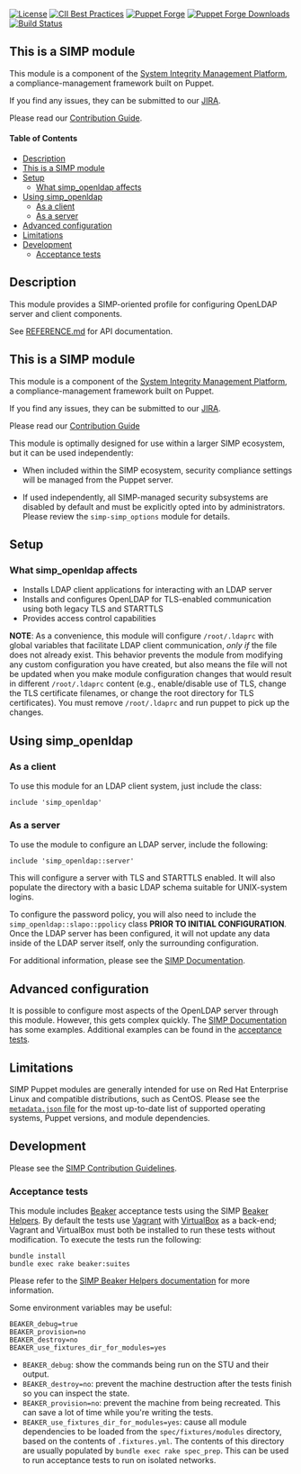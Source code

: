 [![License](https://img.shields.io/:license-apache-blue.svg)](http://www.apache.org/licenses/LICENSE-2.0.html)
[![CII Best Practices](https://bestpractices.coreinfrastructure.org/projects/73/badge)](https://bestpractices.coreinfrastructure.org/projects/73)
[![Puppet Forge](https://img.shields.io/puppetforge/v/simp/simp_openldap.svg)](https://forge.puppetlabs.com/simp/simp_openldap)
[![Puppet Forge Downloads](https://img.shields.io/puppetforge/dt/simp/simp_openldap.svg)](https://forge.puppetlabs.com/simp/simp_openldap)
[![Build Status](https://travis-ci.org/simp/pupmod-simp-simp_openldap.svg)](https://travis-ci.org/simp/pupmod-simp-simp_openldap)

## This is a SIMP module

This module is a component of the [System Integrity Management Platform](https://simp-project.com),
a compliance-management framework built on Puppet.

If you find any issues, they can be submitted to our [JIRA](https://simp-project.atlassian.net/).

Please read our [Contribution Guide](https://simp.readthedocs.io/en/stable/contributors_guide/index.html).

#### Table of Contents

<!-- vim-markdown-toc GFM -->

* [Description](#description)
* [This is a SIMP module](#this-is-a-simp-module)
* [Setup](#setup)
  * [What simp_openldap affects](#what-simp_openldap-affects)
* [Using simp_openldap](#using-simp_openldap)
  * [As a client](#as-a-client)
  * [As a server](#as-a-server)
* [Advanced configuration](#advanced-configuration)
* [Limitations](#limitations)
* [Development](#development)
  * [Acceptance tests](#acceptance-tests)

<!-- vim-markdown-toc -->

## Description

This module provides a SIMP-oriented profile for configuring OpenLDAP server
and client components.

See [REFERENCE.md](./REFERENCE.md) for API documentation.

## This is a SIMP module

This module is a component of the [System Integrity Management Platform](https://simp-project.com),
a compliance-management framework built on Puppet.

If you find any issues, they can be submitted to our [JIRA](https://simp-project.atlassian.net/).

Please read our [Contribution Guide](https://simp.readthedocs.io/en/stable/contributors_guide/index.html)

This module is optimally designed for use within a larger SIMP ecosystem, but
it can be used independently:

  * When included within the SIMP ecosystem, security compliance settings will
    be managed from the Puppet server.

  * If used independently, all SIMP-managed security subsystems are disabled by
    default and must be explicitly opted into by administrators.  Please review
    the `simp-simp_options` module for details.

## Setup

### What simp_openldap affects

* Installs LDAP client applications for interacting with an LDAP server
* Installs and configures OpenLDAP for TLS-enabled communication using both
  legacy TLS and STARTTLS
* Provides access control capabilities

**NOTE**: As a convenience, this module will configure ``/root/.ldaprc`` with
global variables that facilitate LDAP client communication, *only if* the file
does not already exist. This behavior prevents the module from modifying any
custom configuration you have created, but also means the file will not be
updated when you make module configuration changes that would result in
different ``/root/.ldaprc`` content (e.g., enable/disable use of TLS, change the
TLS certificate filenames, or change the root directory for TLS certificates).
You must remove ``/root/.ldaprc`` and run puppet to pick up the changes.

## Using simp_openldap

### As a client

To use this module for an LDAP client system, just include the class:

```puppet
include 'simp_openldap'
```

### As a server

To use the module to configure an LDAP server, include the following:

```puppet
include 'simp_openldap::server'
```

This will configure a server with TLS and STARTTLS enabled. It will also
populate the directory with a basic LDAP schema suitable for UNIX-system
logins.

To configure the password policy, you will also need to include the
``simp_openldap::slapo::ppolicy`` class **PRIOR TO INITIAL CONFIGURATION**.
Once the LDAP server has been configured, it will not update any data inside of
the LDAP server itself, only the surrounding configuration.

For additional information, please see the [SIMP Documentation](https://simp.readthedos.io/en/stable).

## Advanced configuration

It is possible to configure most aspects of the OpenLDAP server through this
module. However, this gets complex quickly. The [SIMP Documentation](https://simp.readthedos.io/en/stable)
has some examples. Additional examples can be found in the [acceptance tests](./spec/acceptance/suites).

## Limitations

SIMP Puppet modules are generally intended for use on Red Hat Enterprise Linux
and compatible distributions, such as CentOS. Please see the [`metadata.json` file](./metadata.json)
for the most up-to-date list of supported operating systems, Puppet versions,
and module dependencies.

## Development

Please see the [SIMP Contribution Guidelines](https://simp.readthedocs.io/en/stable/contributors_guide/index.html).


### Acceptance tests

This module includes [Beaker](https://github.com/puppetlabs/beaker) acceptance
tests using the SIMP [Beaker Helpers](https://github.com/simp/rubygem-simp-beaker-helpers).
By default the tests use [Vagrant](https://www.vagrantup.com/) with
[VirtualBox](https://www.virtualbox.org) as a back-end; Vagrant and VirtualBox
must both be installed to run these tests without modification. To execute the
tests run the following:

```shell
bundle install
bundle exec rake beaker:suites
```

Please refer to the [SIMP Beaker Helpers documentation](https://github.com/simp/rubygem-simp-beaker-helpers/blob/master/README.md)
for more information.

Some environment variables may be useful:

```shell
BEAKER_debug=true
BEAKER_provision=no
BEAKER_destroy=no
BEAKER_use_fixtures_dir_for_modules=yes
```

* `BEAKER_debug`: show the commands being run on the STU and their output.
* `BEAKER_destroy=no`: prevent the machine destruction after the tests finish so you can inspect the state.
* `BEAKER_provision=no`: prevent the machine from being recreated. This can save a lot of time while you're writing the tests.
* `BEAKER_use_fixtures_dir_for_modules=yes`: cause all module dependencies to be loaded from the `spec/fixtures/modules` directory, based on the contents of `.fixtures.yml`.  The contents of this directory are usually populated by `bundle exec rake spec_prep`.  This can be used to run acceptance tests to run on isolated networks.
